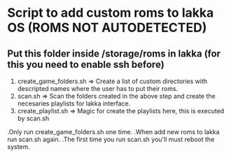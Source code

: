 # Script to add custom roms to lakka OS (ROMS NOT AUTODETECTED)

## Put this folder inside /storage/roms in lakka (for this you need to enable ssh before)

1) create_game_folders.sh => Create a list of custom directories with descripted names where the user has to put their roms. 
2) scan.sh => Scan the folders created in the above step and create the necesaries playlists for lakka interface.
3) create_playlist.sh => Magic for create the playlists here, this is executed by scan.sh

.Only run create_game_folders.sh one time.
.When add new roms to lakka run scan.sh again.
.The first time you run scan.sh you'll must reboot the system.
